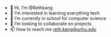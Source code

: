 - 👋 Hi, I’m @Rethkang
- 👀 I’m interested in learning everything tech
- 🌱 I’m currently in school for computer science 
- 💞️ I’m looking to collaborate on projects
- 📫 How to reach me reth.kang@snhu.edu

<!---
Rethkang/Rethkang is a ✨ special ✨ repository because its `README.md` (this file) appears on your GitHub profile.
You can click the Preview link to take a look at your changes.
--->
